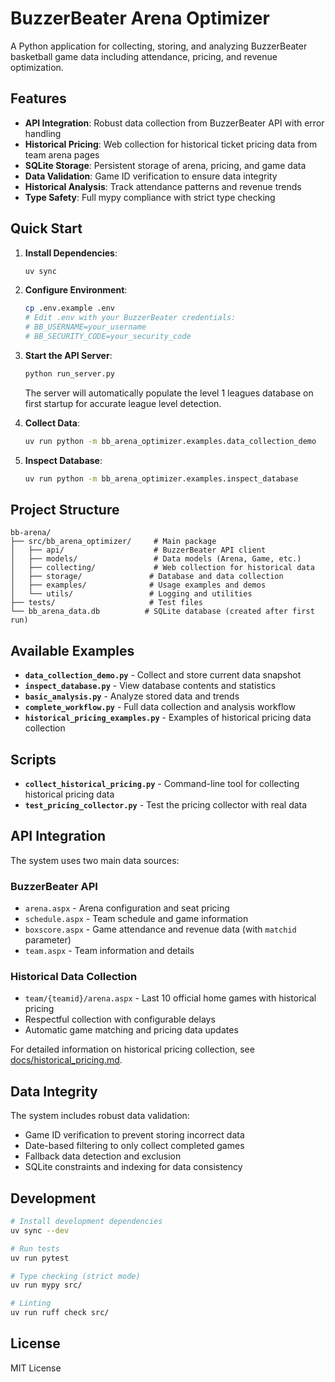 # BuzzerBeater Arena Optimizer

A Python application for collecting, storing, and analyzing BuzzerBeater basketball game data including attendance, pricing, and revenue optimization.

## Features

- **API Integration**: Robust data collection from BuzzerBeater API with error handling
- **Historical Pricing**: Web collection for historical ticket pricing data from team arena pages
- **SQLite Storage**: Persistent storage of arena, pricing, and game data
- **Data Validation**: Game ID verification to ensure data integrity
- **Historical Analysis**: Track attendance patterns and revenue trends
- **Type Safety**: Full mypy compliance with strict type checking

## Quick Start

1. **Install Dependencies**:

   ```bash
   uv sync
   ```

2. **Configure Environment**:

   ```bash
   cp .env.example .env
   # Edit .env with your BuzzerBeater credentials:
   # BB_USERNAME=your_username
   # BB_SECURITY_CODE=your_security_code
   ```

3. **Start the API Server**:

   ```bash
   python run_server.py
   ```

   The server will automatically populate the level 1 leagues database on first startup for accurate league level detection.

4. **Collect Data**:

   ```bash
   uv run python -m bb_arena_optimizer.examples.data_collection_demo
   ```

5. **Inspect Database**:

   ```bash
   uv run python -m bb_arena_optimizer.examples.inspect_database
   ```

## Project Structure

```text
bb-arena/
├── src/bb_arena_optimizer/     # Main package
│   ├── api/                    # BuzzerBeater API client
│   ├── models/                 # Data models (Arena, Game, etc.)
│   ├── collecting/             # Web collection for historical data
│   ├── storage/               # Database and data collection
│   ├── examples/              # Usage examples and demos
│   └── utils/                 # Logging and utilities
├── tests/                     # Test files
└── bb_arena_data.db          # SQLite database (created after first run)
```

## Available Examples

- **`data_collection_demo.py`** - Collect and store current data snapshot
- **`inspect_database.py`** - View database contents and statistics  
- **`basic_analysis.py`** - Analyze stored data and trends
- **`complete_workflow.py`** - Full data collection and analysis workflow
- **`historical_pricing_examples.py`** - Examples of historical pricing data collection

## Scripts

- **`collect_historical_pricing.py`** - Command-line tool for collecting historical pricing data
- **`test_pricing_collector.py`** - Test the pricing collector with real data

## API Integration

The system uses two main data sources:

### BuzzerBeater API

- `arena.aspx` - Arena configuration and seat pricing
- `schedule.aspx` - Team schedule and game information  
- `boxscore.aspx` - Game attendance and revenue data (with `matchid` parameter)
- `team.aspx` - Team information and details

### Historical Data Collection

- `team/{teamid}/arena.aspx` - Last 10 official home games with historical pricing
- Respectful collection with configurable delays
- Automatic game matching and pricing data updates

For detailed information on historical pricing collection, see [docs/historical_pricing.md](docs/historical_pricing.md).

## Data Integrity

The system includes robust data validation:

- Game ID verification to prevent storing incorrect data
- Date-based filtering to only collect completed games
- Fallback data detection and exclusion
- SQLite constraints and indexing for data consistency

## Development

```bash
# Install development dependencies
uv sync --dev

# Run tests
uv run pytest

# Type checking (strict mode)
uv run mypy src/

# Linting
uv run ruff check src/
```

## License

MIT License

